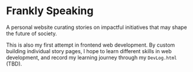 # Frankly Speaking
 A personal website curating stories on impactful initiatives that may shape the future of society. 

 This is also my first attempt in frontend web development. By custom building individual story pages, I hope to learn different skills in web development, and record my learning journey through my `DevLog.html` (TBD). 